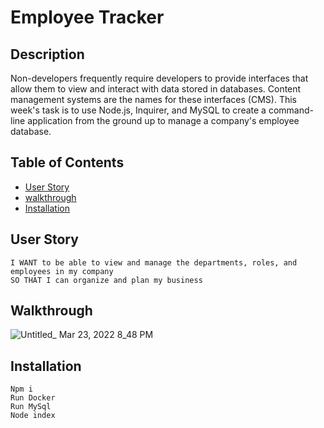 # Employee Tracker

## Description
Non-developers frequently require developers to provide interfaces that allow them to view and interact with data stored in databases. Content management systems are the names for these interfaces (CMS). This week's task is to use Node.js, Inquirer, and MySQL to create a command-line application from the ground up to manage a company's employee database.


## Table of Contents
- [User Story](#user-story)
- [walkthrough](#walkthrough)
- [Installation](#installation)

## User Story

```AS A business owner
I WANT to be able to view and manage the departments, roles, and employees in my company
SO THAT I can organize and plan my business
```

## Walkthrough 
![Untitled_ Mar 23, 2022 8_48 PM](https://user-images.githubusercontent.com/81389441/160014484-519d42d4-89a0-4555-ac3c-b8a90e7a0115.gif)


## Installation

```
Npm i
Run Docker
Run MySql
Node index

```

